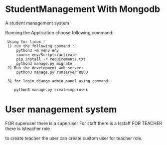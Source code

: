 # StudentManagement With Mongodb
A student management system


Running the Application choose following command:


     Using for linux -
     1) run the following command : 
         python3 -m venv env
         source env/Scripts/activate
         pip install -r requirements.txt 
         python3 manage.py migrate
     2) Run the development web server:
         python3 manage.py runserver 8000

     3) for login django admin panel using command:

        python3 manage.py createsuperuser

# User management system


  FOR superuser there is a superuser
  For staff there is a Isstaff
  FOR TEACHER there is Isteacher role 
  
  
  to create teacher the user can create custom user for teacher role.
